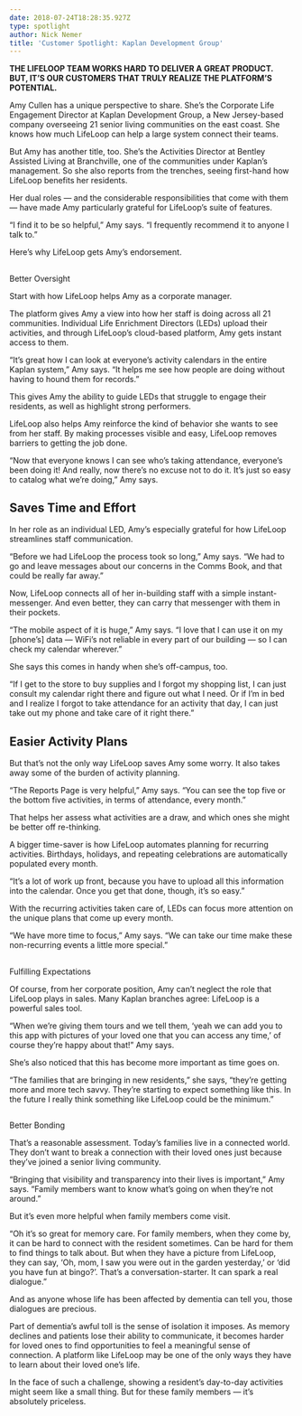 ```yaml
---
date: 2018-07-24T18:28:35.927Z
type: spotlight
author: Nick Nemer
title: 'Customer Spotlight: Kaplan Development Group'
---
```

**THE LIFELOOP TEAM WORKS HARD TO DELIVER A GREAT PRODUCT. BUT, IT’S OUR CUSTOMERS THAT TRULY REALIZE THE PLATFORM’S POTENTIAL.**

 Amy Cullen has a unique perspective to share. She’s the Corporate Life Engagement Director at Kaplan Development Group, a New Jersey-based company overseeing 21 senior living communities on the east coast. She knows how much LifeLoop can help a large system connect their teams.

But Amy has another title, too. She’s the Activities Director at Bentley Assisted Living at Branchville, one of the communities under Kaplan’s management. So she also reports from the trenches, seeing first-hand how LifeLoop benefits her residents.

Her dual roles — and the considerable responsibilities that come with them — have made Amy particularly grateful for LifeLoop’s suite of features.

“I find it to be so helpful,” Amy says. “I frequently recommend it to anyone I talk to.”

Here’s why LifeLoop gets Amy’s endorsement.



## Better Oversight

Start with how LifeLoop helps Amy as a corporate manager.

The platform gives Amy a view into how her staff is doing across all 21 communities. Individual Life Enrichment Directors (LEDs) upload their activities, and through LifeLoop’s cloud-based platform, Amy gets instant access to them.

“It’s great how I can look at everyone’s activity calendars in the entire Kaplan system,” Amy says. “It helps me see how people are doing without having to hound them for records.”

This gives Amy the ability to guide LEDs that struggle to engage their residents, as well as highlight strong performers.

LifeLoop also helps Amy reinforce the kind of behavior she wants to see from her staff. By making processes visible and easy, LifeLoop removes barriers to getting the job done.

“Now that everyone knows I can see who’s taking attendance, everyone’s been doing it! And really, now there’s no excuse not to do it. It’s just so easy to catalog what we’re doing,” Amy says.



## Saves Time and Effort

In her role as an individual LED, Amy’s especially grateful for how LifeLoop streamlines staff communication.

“Before we had LifeLoop the process took so long,” Amy says. “We had to go and leave messages about our concerns in the Comms Book, and that could be really far away.”

Now, LifeLoop connects all of her in-building staff with a simple instant-messenger. And even better, they can carry that messenger with them in their pockets.

“The mobile aspect of it is huge,” Amy says. “I love that I can use it on my \[phone’s] data — WiFi’s not reliable in every part of our building — so I can check my calendar wherever.”

She says this comes in handy when she’s off-campus, too.

“If I get to the store to buy supplies and I forgot my shopping list, I can just consult my calendar right there and figure out what I need. Or if I’m in bed and I realize I forgot to take attendance for an activity that day, I can just take out my phone and take care of it right there.”



 

## Easier Activity Plans

But that’s not the only way LifeLoop saves Amy some worry. It also takes away some of the burden of activity planning.

“The Reports Page is very helpful,” Amy says. “You can see the top five or the bottom five activities, in terms of attendance, every month.”

That helps her assess what activities are a draw, and which ones she might be better off re-thinking.

A bigger time-saver is how LifeLoop automates planning for recurring activities. Birthdays, holidays, and repeating celebrations are automatically populated every month.

“It’s a lot of work up front, because you have to upload all this information into the calendar. Once you get that done, though, it’s so easy.”

With the recurring activities taken care of, LEDs can focus more attention on the unique plans that come up every month.

“We have more time to focus,” Amy says. “We can take our time make these non-recurring events a little more special.”



## Fulfilling Expectations

Of course, from her corporate position, Amy can’t neglect the role that LifeLoop plays in sales. Many Kaplan branches agree: LifeLoop is a powerful sales tool.

“When we’re giving them tours and we tell them, ‘yeah we can add you to this app with pictures of your loved one that you can access any time,’ of course they’re happy about that!” Amy says.

She’s also noticed that this has become more important as time goes on.

“The families that are bringing in new residents,” she says, “they’re getting more and more tech savvy. They’re starting to expect something like this. In the future I really think something like LifeLoop could be the minimum.”



## Better Bonding

That’s a reasonable assessment. Today’s families live in a connected world. They don’t want to break a connection with their loved ones just because they’ve joined a senior living community.

“Bringing that visibility and transparency into their lives is important,” Amy says. “Family members want to know what’s going on when they’re not around.”

But it’s even more helpful when family members come visit.

“Oh it’s so great for memory care. For family members, when they come by, it can be hard to connect with the resident sometimes. Can be hard for them to find things to talk about. But when they have a picture from LifeLoop, they can say, ‘Oh, mom, I saw you were out in the garden yesterday,’ or ‘did you have fun at bingo?’. That’s a conversation-starter. It can spark a real dialogue.”

And as anyone whose life has been affected by dementia can tell you, those dialogues are precious.

Part of dementia’s awful toll is the sense of isolation it imposes. As memory declines and patients lose their ability to communicate, it becomes harder for loved ones to find opportunities to feel a meaningful sense of connection. A platform like LifeLoop may be one of the only ways they have to learn about their loved one’s life.

In the face of such a challenge, showing a resident’s day-to-day activities might seem like a small thing. But for these family members — it’s absolutely priceless.
